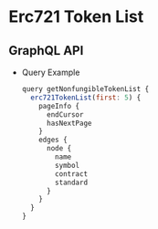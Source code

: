 
# Erc721 Token List

## GraphQL API

- Query Example
  ```javascript
  query getNonfungibleTokenList {
    erc721TokenList(first: 5) {
      pageInfo {
        endCursor
        hasNextPage
      }
      edges {
        node {
          name
          symbol
          contract
          standard
        }
      }
    }
  }
  ```
